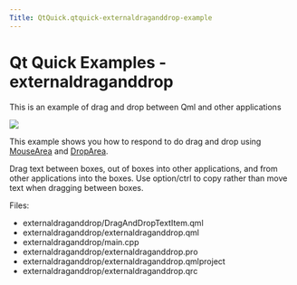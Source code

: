 ```yaml
---
Title: QtQuick.qtquick-externaldraganddrop-example
---
```

        
Qt Quick Examples - externaldraganddrop
=======================================

<span class="subtitle"></span>
<span id="details"></span>
This is an example of drag and drop between Qml and other applications

![](https://developer.ubuntu.com/static/devportal_uploaded/f9ab3cf5-6b8f-4c3c-905c-78bc72baec8a-api/apps/qml/sdk-14.10/qtquick-externaldraganddrop-example/images/qml-dnd2-example.png)

This example shows you how to respond to do drag and drop using [MouseArea](../QtQuick.MouseArea.md) and [DropArea](../QtQuick.DropArea.md).

Drag text between boxes, out of boxes into other applications, and from other applications into the boxes. Use option/ctrl to copy rather than move text when dragging between boxes.

Files:

-   externaldraganddrop/DragAndDropTextItem.qml
-   externaldraganddrop/externaldraganddrop.qml
-   externaldraganddrop/main.cpp
-   externaldraganddrop/externaldraganddrop.pro
-   externaldraganddrop/externaldraganddrop.qmlproject
-   externaldraganddrop/externaldraganddrop.qrc

